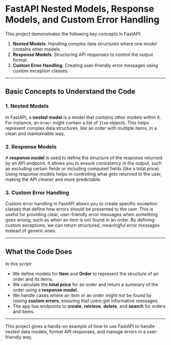 # FastAPI Nested Models, Response Models, and Custom Error Handling

This project demonstrates the following key concepts in FastAPI:
1. **Nested Models**: Handling complex data structures where one model contains other models.
2. **Response Models**: Structuring API responses to control the output format.
3. **Custom Error Handling**: Creating user-friendly error messages using custom exception classes.

---

## **Basic Concepts to Understand the Code**

### **1. Nested Models**
In FastAPI, a **nested model** is a model that contains other models within it. For instance, an `Order` might contain a list of `Item` objects. This helps represent complex data structures, like an order with multiple items, in a clean and maintainable way.

### **2. Response Models**
A **response model** is used to define the structure of the response returned by an API endpoint. It allows you to ensure consistency in the output, such as excluding certain fields or including computed fields (like a total price). Using response models helps in controlling what gets returned to the user, making the API cleaner and more predictable.

### **3. Custom Error Handling**
Custom error handling in FastAPI allows you to create specific exception classes that define how errors should be presented to the user. This is useful for providing clear, user-friendly error messages when something goes wrong, such as when an item is not found in an order. By defining custom exceptions, we can return structured, meaningful error messages instead of generic ones.

---

## **What the Code Does**

In this script:
- We define models for **Item** and **Order** to represent the structure of an order and its items.
- We calculate the **total price** for an order and return a summary of the order using a **response model**.
- We handle cases where an item or an order might not be found by raising **custom errors**, ensuring that users get informative messages.
- The app has endpoints to **create**, **retrieve**, **delete**, and **search** for orders and items.

---

This project gives a hands-on example of how to use FastAPI to handle nested data models, format API responses, and manage errors in a user-friendly way.

